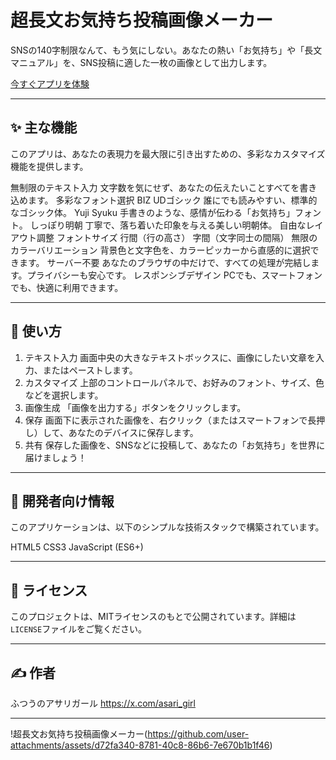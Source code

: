 # 超長文お気持ち投稿画像メーカー

SNSの140字制限なんて、もう気にしない。あなたの熱い「お気持ち」や「長文マニュアル」を、SNS投稿に適した一枚の画像として出力します。

[今すぐアプリを体験](https://asarigirl.github.io/long-text-image-maker/)

---

## ✨ 主な機能

このアプリは、あなたの表現力を最大限に引き出すための、多彩なカスタマイズ機能を提供します。

   無制限のテキスト入力 文字数を気にせず、あなたの伝えたいことすべてを書き込めます。
   多彩なフォント選択
       BIZ UDゴシック 誰にでも読みやすい、標準的なゴシック体。
       Yuji Syuku 手書きのような、感情が伝わる「お気持ち」フォント。
       しっぽり明朝 丁寧で、落ち着いた印象を与える美しい明朝体。
   自由なレイアウト調整
       フォントサイズ
       行間（行の高さ）
       字間（文字同士の間隔）
   無限のカラーバリエーション
       背景色と文字色を、カラーピッカーから直感的に選択できます。
   サーバー不要 あなたのブラウザの中だけで、すべての処理が完結します。プライバシーも安心です。
   レスポンシブデザイン PCでも、スマートフォンでも、快適に利用できます。

---

## 🚀 使い方

1.  テキスト入力 画面中央の大きなテキストボックスに、画像にしたい文章を入力、またはペーストします。
2.  カスタマイズ 上部のコントロールパネルで、お好みのフォント、サイズ、色などを選択します。
3.  画像生成 「画像を出力する」ボタンをクリックします。
4.  保存 画面下に表示された画像を、右クリック（またはスマートフォンで長押し）して、あなたのデバイスに保存します。
5.  共有 保存した画像を、SNSなどに投稿して、あなたの「お気持ち」を世界に届けましょう！

---

## 🔧 開発者向け情報

このアプリケーションは、以下のシンプルな技術スタックで構築されています。

   HTML5
   CSS3
   JavaScript (ES6+)

---

## 📝 ライセンス

このプロジェクトは、MITライセンスのもとで公開されています。詳細は`LICENSE`ファイルをご覧ください。

---

## ✍️ 作者
ふつうのアサリガール
https://x.com/asari_girl

---

!超長文お気持ち投稿画像メーカー(https://github.com/user-attachments/assets/d72fa340-8781-40c8-86b6-7e670b1b1f46)